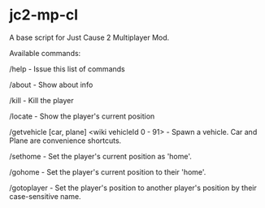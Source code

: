 jc2-mp-cl
=========

A base script for Just Cause 2 Multiplayer Mod.

Available commands:

/help - Issue this list of commands

/about - Show about info

/kill - Kill the player

/locate - Show the player's current position

/getvehicle [car, plane] <wiki vehicleId 0 - 91> - Spawn a vehicle. Car and Plane are convenience shortcuts.

/sethome - Set the player's current position as 'home'.

/gohome - Set the player's current position to their 'home'.

/gotoplayer <name> - Set the player's position to another player's position by their case-sensitive name.
